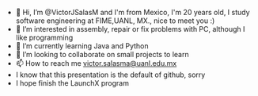 - 👋 Hi, I’m @VictorJSalasM and I'm from Mexico, I'm 20 years old, I study software engineering at FIME,UANL, MX., nice to meet you :)
- 👀 I’m interested in assembly, repair or fix problems with PC, although I like programming
- 🌱 I’m currently learning Java and Python
- 💞️ I’m looking to collaborate on small projects to learn
- 📫 How to reach me victor.salasma@uanl.edu.mx
- I know that this presentation is the default of github, sorry
- I hope finish the LaunchX program
<!---
VictorJSalasM/VictorJSalasM is a ✨ special ✨ repository because its `README.md` (this file) appears on your GitHub profile.
You can click the Preview link to take a look at your changes.
--->
